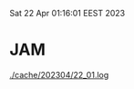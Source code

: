 Sat 22 Apr 01:16:01 EEST 2023
# JAM
<a href='./cache/202304/22_01.log'>./cache/202304/22_01.log</a>
